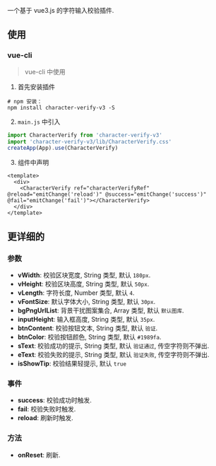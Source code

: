 一个基于 vue3.js 的字符输入校验插件.

## 使用

### vue-cli

> vue-cli 中使用

1. 首先安装插件

```shell
# npm 安装：
npm install character-verify-v3 -S
```

2. `main.js` 中引入

```js
import CharacterVerify from 'character-verify-v3'
import 'character-verify-v3/lib/CharacterVerify.css'
createApp(App).use(CharacterVerify)
```

3. 组件中声明

```vue
<template>
  <div>
    <CharacterVerify ref="characterVerifyRef" @reload="emitChange('reload')" @success="emitChange('success')" @fail="emitChange('fail')"></CharacterVerify>
  </div>
</template>
```

## 更详细的

### 参数

- **vWidth**: 校验区块宽度, String 类型, 默认 `180px`.
- **vHeight**: 校验区块高度, String 类型, 默认 `50px`.
- **vLength**: 字符长度, Number 类型, 默认 `4`.
- **vFontSize**: 默认字体大小, String 类型, 默认 `30px`.
- **bgPngUrlList**: 背景干扰图案集合, Array 类型, 默认 `默认图库`.
- **inputHeight**: 输入框高度, String 类型, 默认 `35px`.
- **btnContent**: 校验按钮文本, String 类型, 默认 `验证`.
- **btnColor**: 校验按钮颜色, String 类型, 默认 `#1989fa`.
- **sText**: 校验成功的提示, String 类型, 默认 `验证通过`, 传空字符则不弹出.
- **eText**: 校验失败的提示, String 类型, 默认 `验证失败`, 传空字符则不弹出.
- **isShowTip**: 校验结果轻提示, 默认 `true`

### 事件

- **success**: 校验成功时触发.
- **fail**: 校验失败时触发.
- **reload**: 刷新时触发.

### 方法

- **onReset**: 刷新.
